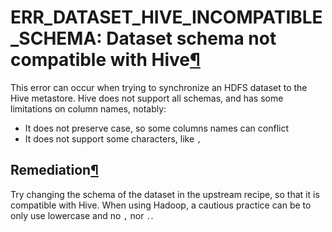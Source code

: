 ERR\_DATASET\_HIVE\_INCOMPATIBLE\_SCHEMA: Dataset schema not compatible with Hive[¶](#err-dataset-hive-incompatible-schema-dataset-schema-not-compatible-with-hive "Permalink to this heading")
===============================================================================================================================================================================================


This error can occur when trying to synchronize an HDFS dataset to the Hive metastore.
Hive does not support all schemas, and has some limitations on column names, notably:


* It does not preserve case, so some columns names can conflict
* It does not support some characters, like `,`



Remediation[¶](#remediation "Permalink to this heading")
--------------------------------------------------------


Try changing the schema of the dataset in the upstream recipe, so that it is compatible
with Hive. When using Hadoop, a cautious practice can be to only use lowercase and no
`,` nor `.`.
